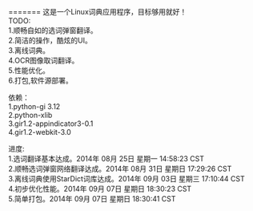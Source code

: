 

=======
这是一个Linux词典应用程序，目标够用就好！   
TODO:   
1.顺畅自如的选词弹窗翻译。  
2.简洁的操作，酷炫的UI。  
3.离线词典。  
4.OCR图像取词翻译。  
5.性能优化。  
6.打包,软件源部署。  
 
 

依赖：   
1.python-gi 3.12  
2.python-xlib  
3.gir1.2-appindicator3-0.1  
4.gir1.2-webkit-3.0  
     
进度:    
1.选词翻译基本达成。2014年 08月 25日 星期一 14:58:23 CST    
2.顺畅选词弹窗网络翻译达成。2014年 08月 31日 星期日 17:29:26 CST    
3.离线词典使用StarDict词库达成。2014年 09月 03日 星期三 17:10:44 CST   
4.初步优化性能。2014年 09月 07日 星期日 18:30:23 CST  
5.简单打包。2014年 09月 07日 星期日 18:30:41 CST  
